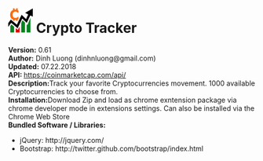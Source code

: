 <html>
    <head>
    </head>
    <body>
        <h1><img src="/images/CT-logo-128.png" style="width: 50px; height: 50px"> Crypto Tracker</h1>
        <div><b>Version:</b> 0.61</div>
        <div><b>Author:</b> Dinh Luong (dinhnluong@gmail.com)</div>
        <div><b>Updated:</b> 07.22.2018</div>
        <div><b>API: </b><a href="https://coinmarketcap.com/api/" target="blank">https://coinmarketcap.com/api/</a></div>
        <div><b>Description:</b>Track your favorite Cryptocurrencies movement. 1000 available Cryptocurrencies to choose from. </div>
        <div><b>Installation:</b>Download Zip and load as chrome exntension package via chrome developer mode in extensions settings. Can also be installed via the Chrome Web Store</div>
        <div><b>Bundled Software / Libraries:</b></div>  
                 <div>
            <ul>
                <li>jQuery: http://jquery.com/</li>
                <li>Bootstrap: http://twitter.github.com/bootstrap/index.html</li>
            </ul>
        </div>
   </body>
</html>
